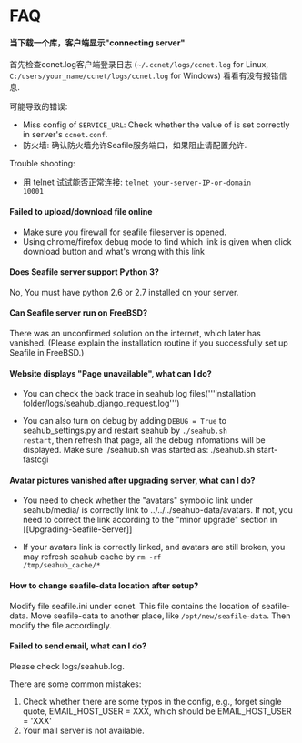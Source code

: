 # FAQ

#### 当下载一个库，客户端显示"connecting server"

首先检查ccnet.log客户端登录日志   (``~/.ccnet/logs/ccnet.log`` for
Linux, ``C:/users/your_name/ccnet/logs/ccnet.log`` for Windows) 看看有没有报错信息.

可能导致的错误:

* Miss config of  <code>SERVICE_URL</code>: Check whether the value of is set correctly in server's <code>ccnet.conf</code>.
* 防火墙: 确认防火墙允许Seafile服务端口，如果阻止请配置允许.

Trouble shooting:

* 用 telnet 试试能否正常连接: <code>telnet your-server-IP-or-domain 10001</code>

#### Failed to upload/download file online

* Make sure you firewall for seafile fileserver is opened.
* Using chrome/firefox debug mode to find which link is given when click download button and what's wrong with this link

#### Does Seafile server support Python 3?

No, You must have python 2.6 or 2.7 installed on your server.

#### Can Seafile server run on FreeBSD?

There was an unconfirmed solution on the internet, which later has vanished.
(Please explain the installation routine if you successfully set up Seafile in FreeBSD.)

#### Website displays "Page unavailable", what can I do?

* You can check the back trace in seahub log files('''installation folder/logs/seahub_django_request.log''')

* You can also turn on debug by adding <code>DEBUG = True</code> to seahub_settings.py and restart seahub by <code>./seahub.sh restart</code>, then refresh that page, all the debug infomations will be displayed. Make sure ./seahub.sh was started as: ./seahub.sh start-fastcgi

#### Avatar pictures vanished after upgrading server, what can I do?

* You need to check whether the "avatars" symbolic link under seahub/media/ is correctly link to ../../../seahub-data/avatars. If not, you need to correct the link according to the "minor upgrade" section in [[Upgrading-Seafile-Server]]

* If your avatars link is correctly linked, and avatars are still broken, you may refresh seahub cache by <code>rm -rf /tmp/seahub_cache/*</code>

#### How to change seafile-data location after setup?

Modify file seafile.ini under ccnet. This file contains the location of seafile-data. Move seafile-data to another place, like `/opt/new/seafile-data`. Then modify the file accordingly.

#### Failed to send email, what can I do?

Please check logs/seahub.log.

There are some common mistakes:

1. Check whether there are some typos in the config, e.g., forget single quote, EMAIL_HOST_USER = XXX, which should be EMAIL_HOST_USER = 'XXX'
1. Your mail server is not available.


